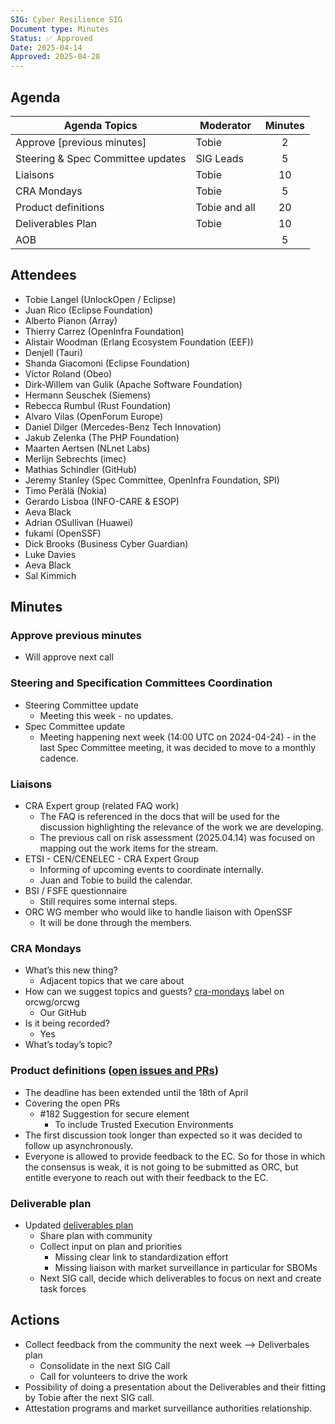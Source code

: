 ```yaml
---
SIG: Cyber Resilience SIG
Document type: Minutes
Status: ✅ Approved
Date: 2025-04-14
Approved: 2025-04-28
---
```


##  Agenda
 Agenda Topics | Moderator | Minutes |
| ----- | ----- | :---: |
| Approve [previous minutes] | Tobie | 2 |
| Steering & Spec Committee updates | SIG Leads | 5 |
| Liaisons | Tobie | 10 |
|CRA Mondays | Tobie |5 |
| Product definitions | Tobie and all| 20 |
| Deliverables Plan | Tobie |10 |
| AOB | | 5 |

## Attendees
 
* Tobie Langel (UnlockOpen / Eclipse)  
* Juan Rico (Eclipse Foundation)  
* Alberto Pianon (Array)  
* Thierry Carrez (OpenInfra Foundation)  
* Alistair Woodman (Erlang Ecosystem Foundation (EEF))  
* Denjell (Tauri)  
* Shanda Giacomoni (Eclipse Foundation)  
* Victor Roland (Obeo)  
* Dirk-Willem van Gulik (Apache Software Foundation)  
* Hermann Seuschek (Siemens)  
* Rebecca Rumbul (Rust Foundation)  
* Alvaro Vilas (OpenForum Europe)  
* Daniel Dilger (Mercedes-Benz Tech Innovation)  
* Jakub Zelenka (The PHP Foundation)  
* Maarten Aertsen (NLnet Labs)  
* Merlijn Sebrechts (imec)  
* Mathias Schindler (GitHub)  
* Jeremy Stanley (Spec Committee, OpenInfra Foundation, SPI)  
* Timo Perälä (Nokia)  
* Gerardo Lisboa (INFO-CARE & ESOP)  
* Aeva Black  
* Adrian OSullivan (Huawei)  
* fukami (OpenSSF)  
* Dick Brooks (Business Cyber Guardian)   
* Luke Davies  
* Aeva Black  
* Sal Kimmich
  



## Minutes

### Approve previous minutes  
  * Will approve next call  

### Steering and Specification Committees Coordination  
  * Steering Committee update  
    * Meeting this week \- no updates.
  * Spec Committee update  
    * Meeting happening next week (14:00 UTC on 2024-04-24) \- in the last Spec Committee meeting, it was decided to move to a monthly cadence.
 ### Liaisons
 * CRA Expert group (related FAQ work)  
    * The FAQ is referenced in the docs that will be used for the discussion highlighting the relevance of the work we are developing.  
    * The previous call on risk assessment (2025.04.14) was focused on mapping out the work items for the stream.  
  * ETSI \- CEN/CENELEC \- CRA Expert Group  
    * Informing of upcoming events to coordinate internally.  
    * Juan and Tobie to build the calendar.  
  * BSI / FSFE questionnaire  
    * Still requires some internal steps.  
  * ORC WG member who would like to handle liaison with OpenSSF  
    * It will be done through the members.  

### CRA Mondays
  * What’s this new thing?  
    * Adjacent topics that we care about  
  * How can we suggest topics and guests? [cra-mondays](https://github.com/orcwg/orcwg/labels/cra-mondays) label on orcwg/orcwg  
    * Our GitHub  
  * Is it being recorded?  
    * Yes  
  * What’s today’s topic?  

### Product definitions ([open issues and PRs](https://github.com/orcwg/cra-hub/pulls?q=is:pr+is:open+label:%22Critical+and+Important+Products%22))  
  * The deadline has been extended until the 18th of April  
  * Covering the open PRs  
    * \#182 Suggestion for secure element  
      * To include Trusted Execution Environments  
  * The first discussion took longer than expected so it was decided to follow up asynchronously.  
  * Everyone is allowed to provide feedback to the EC. So for those in which the consensus is weak, it is not going to be submitted as ORC, but entitle everyone to reach out with their feedback to the EC.  

### Deliverable plan
* Updated [deliverables plan](https://github.com/orcwg/orcwg/tree/tobie-going-deeper/cyber-resilience-sig#deliverables)  
  * Share plan with community  
  * Collect input on plan and priorities  
    * Missing clear link to standardization effort  
    * Missing liaison with market surveillance in particular for SBOMs  
  * Next SIG call, decide which deliverables to focus on next and create task forces

## Actions
  * Collect feedback from the community the next week --> Deliverbales plan
    * Consolidate in the next SIG Call  
    * Call for volunteers to drive the work  
  * Possibility of doing a presentation about the Deliverables and their fitting by Tobie after the next SIG call.  
  * Attestation programs and market surveillance authorities relationship.  
